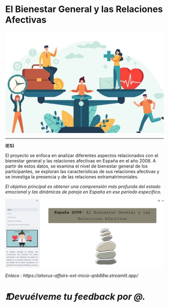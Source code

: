 # El Bienestar General y las Relaciones Afectivas


<p align="center">
  <img src="https://github.com/Aitorus/AFFAIRS_EXT/blob/main/img/4.jpg" />
</p>


<p align="center">


-------------------------------
<strong>(ES)</strong>

El proyecto se enfoca en analizar diferentes aspectos relacionados con el bienestar general y las relaciones afectivas en España en el año 2008. A partir de estos datos, se examina el nivel de bienestar general de los participantes, se exploran las características de sus relaciones afectivas y se investiga la presencia y de las relaciones extramatrimoniales.


<em><p>

<p><em>
El objetivo principal es obtener una comprensión más profunda del estado emocional y las dinámicas de pareja en España en ese período específico.
</em></p>

<p align="center">
  <img src="https://github.com/Aitorus/AFFAIRS_EXT/blob/main/img/1a.jpg" />
</p>

<p><em>
Enlace : https://aitorus-affairs-ext-inicio-qnb88w.streamlit.app/
</em></p>

# ❗Devuélveme tu feedback  por @.

